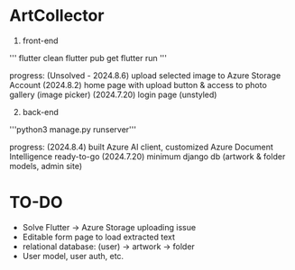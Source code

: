# ArtCollector

1. front-end

'''
flutter clean
flutter pub get
flutter run
'''

progress: 
(Unsolved - 2024.8.6) upload selected image to Azure Storage Account
(2024.8.2) home page with upload button & access to photo gallery (image picker)
(2024.7.20) login page (unstyled)

2. back-end

'''python3 manage.py runserver'''

progress:
(2024.8.4) built Azure AI client, customized Azure Document Intelligence ready-to-go
(2024.7.20) minimum django db (artwork & folder models, admin site)

# TO-DO
- Solve Flutter -> Azure Storage uploading issue
- Editable form page to load extracted text
- relational database: (user) -> artwork -> folder
- User model, user auth, etc. 

